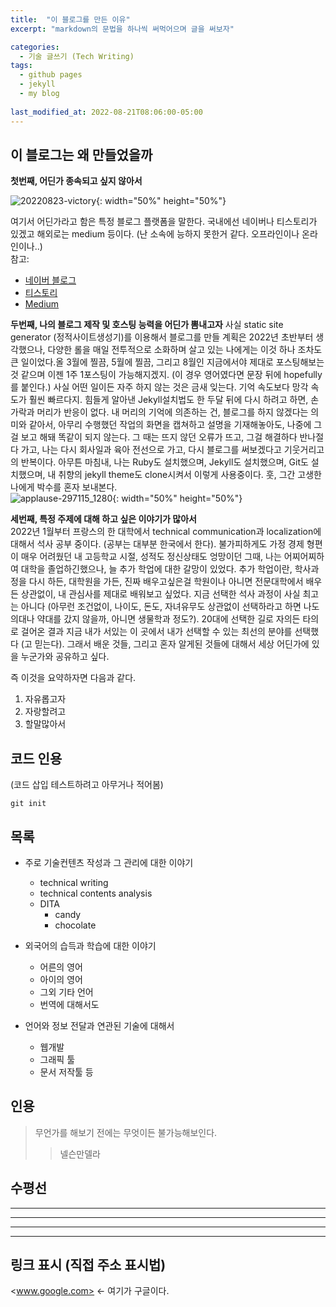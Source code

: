 ```yaml
---
title:  "이 블로그를 만든 이유"
excerpt: "markdown의 문법을 하나씩 써먹어으며 글을 써보자"

categories:
  - 기술 글쓰기 (Tech Writing)
tags:
  - github pages
  - jekyll
  - my blog
  
last_modified_at: 2022-08-21T08:06:00-05:00
---
```



## 이 블로그는 왜 만들었을까

**첫번째, 어딘가 종속되고 싶지 않아서**  

![20220823-victory](https://user-images.githubusercontent.com/35909661/186184512-e51f8efc-0a69-4237-9134-e128ba7dd863.jpg){: width="50%" height="50%"}    

여기서 어딘가라고 함은 특정 블로그 플랫폼을 말한다. 국내에선 네이버나 티스토리가 있겠고 해외로는 medium 등이다. (난 소속에 능하지 못한거 같다. 오프라인이나 온라인이나..)  
참고:  
* [네이버 블로그](https://section.blog.naver.com/)  
* [티스토리](https://www.tistory.com/)  
* [Medium](https://medium.com/)  


**두번째, 나의 블로그 제작 및 호스팅 능력을 어딘가 뽐내고자**
사실 static site generator (정적사이트생성기)를 이용해서 블로그를 만들 계획은 2022년 초반부터 생각했으나, 다양한 롤을 매일 전투적으로 소화하며 살고 있는 나에게는 이것 하나 조차도 큰 일이었다.올 3월에 찔끔, 5월에 찔끔, 그리고 8월인 지금에서야 제대로 포스팅해보는 것 같으며 이젠 1주 1포스팅이 가능해지겠지. (이 경우 영어였다면 문장 뒤에 hopefully를 붙인다.) 사실 어떤 일이든 자주 하지 않는 것은 금새 잊는다. 기억 속도보다 망각 속도가 훨씬 빠르다지. 힘들게 알아낸 Jekyll설치법도 한 두달 뒤에 다시 하려고 하면, 손가락과 머리가 반응이 없다. 내 머리의 기억에 의존하는 건, 블로그를 하지 않겠다는 의미와 같아서, 아무리 수행했던 작업의 화면을 캡쳐하고 설명을 기재해놓아도, 나중에 그걸 보고 해돼 똑같이 되지 않는다. 그 때는 뜨지 않던 오류가 뜨고, 그걸 해결하다 반나절 다 가고, 나는 다시 회사일과 육아 전선으로 가고, 다시 블로그를 써보겠다고 기웃거리고의 반복이다. 아무튼 마침내, 나는 Ruby도 설치했으며, Jekyll도 설치했으며, Git도 설치했으며, 내 취향의 jekyll theme도 clone시켜서 이렇게 사용중이다. 훗, 그간 고생한 나에게 박수를 혼자 보내본다.  
![applause-297115_1280](https://user-images.githubusercontent.com/35909661/186184108-5b45e0ee-3a4d-4856-bc15-ce5c416b0375.png){: width="50%" height="50%"}  


**세번째, 특정 주제에 대해 하고 싶은 이야기가 많아서**  
2022년 1월부터 프랑스의 한 대학에서 technical communication과 localization에 대해서 석사 공부 중이다. (공부는 대부분 한국에서 한다). 불가피하게도 가정 경제 형편이 매우 어려웠던 내 고등학교 시절, 성적도 정신상태도 엉망이던 그때, 나는 어찌어찌하여 대학을 졸업하긴했으나, 늘 추가 학업에 대한 갈망이 있었다. 추가 학업이란, 학사과정을 다시 하든, 대학원을 가든, 진짜 배우고싶은걸 학원이나 아니면 전문대학에서 배우든 상관없이, 내 관심사를 제대로 배워보고 싶었다. 지금 선택한 석사 과정이 사실 최고는 아니다 (아무런 조건없이, 나이도, 돈도, 자녀유무도 상관없이 선택하라고 하면 나도 의대나 약대를 갔지 않을까, 아니면 생물학과 정도?). 20대에 선택한 길로 자의든 타의로 걸어온 결과 지금 내가 서있는 이 곳에서 내가 선택할 수 있는 최선의 분야를 선택했다 (고 믿는다). 그래서 배운 것들, 그리고 혼자 알게된 것들에 대해서 세상 어딘가에 있을 누군가와 공유하고 싶다.


즉 이것을 요약하자면 다음과 같다.  
1. 자유롭고자
2. 자랑할려고 
3. 할말많아서  


## 코드 인용
(코드 삽입 테스트하려고 아무거나 적어봄)
```
git init
```

## 목록
* 주로 기술컨텐츠 작성과 그 관리에 대한 이야기
	* technical writing
	* technical contents analysis
	* DITA
		* candy
		* chocolate

* 외국어의 습득과 학습에 대한 이야기	  
	* 어른의 영어  
	* 아이의 영어
	* 그외 기타 언어
	* 번역에 대해서도 
	
* 언어와 정보 전달과 연관된 기술에 대해서  
	* 웹개발
	* 그래픽 툴
	* 문서 저작툴 등

## 인용
> 무언가를 해보기 전에는 무엇이든 불가능해보인다.  
>> 넬슨만델라  

## 수평선
***
* * *
- - -
----------------------------------

## 링크 표시 (직접 주소 표시법)
<www.google.com> <- 여기가 구글이다. 